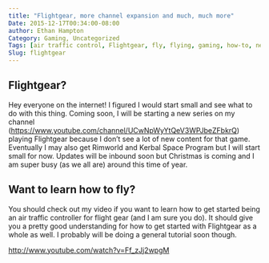 ```yaml
---
title: "Flightgear, more channel expansion and much, much more"
Date: 2015-12-17T00:34:00-08:00
author: Ethan Hampton
Category: Gaming, Uncategorized
Tags: [air traffic control, Flightgear, fly, flying, gaming, how-to, new, series, simulator]
Slug: flightgear
---
```


Flightgear?
-----------

Hey everyone on the internet! I figured I would start small and see what
to do with this thing. Coming soon, I will be starting a new series on
my channel (<https://www.youtube.com/channel/UCwNpWyYtQeV3WPJbeZFbkrQ>)
playing Flightgear because I don’t see a lot of new content for that
game. Eventually I may also get Rimworld and Kerbal Space Program but I
will start small for now. Updates will be inbound soon but Christmas is
coming and I am super busy (as we all are) around this time of year.

Want to learn how to fly?
-------------------------

You should check out my video if you want to learn how to get started
being an air traffic controller for flight gear (and I am sure you do).
It should give you a pretty good understanding for how to get started
with Flightgear as a whole as well. I probably will be doing a general
tutorial soon though.

http://www.youtube.com/watch?v=Ff_zJj2wpgM
